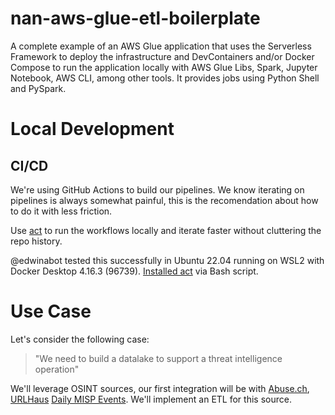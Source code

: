 # nan-aws-glue-etl-boilerplate

A complete example of an AWS Glue application that uses the Serverless Framework to deploy the infrastructure and DevContainers and/or Docker Compose to run the application locally with AWS Glue Libs, Spark, Jupyter Notebook, AWS CLI, among other tools. It provides jobs using Python Shell and PySpark.

# Local Development

## CI/CD

We're using GitHub Actions to build our pipelines. We know iterating on pipelines is always somewhat painful,
this is the recomendation about how to do it with less friction.

Use [act](https://github.com/nektos/act) to run the workflows locally and iterate faster without cluttering
the repo history.

@edwinabot tested this successfully in Ubuntu 22.04 running on WSL2 with Docker Desktop 4.16.3 (96739).
[Installed act](https://github.com/nektos/act#bash-script) via Bash script.

# Use Case

Let's consider the following case:

> "We need to build a datalake to support a threat intelligence operation"

We'll leverage OSINT sources, our first integration will be with [Abuse.ch](https://abuse.ch/),
[URLHaus](https://urlhaus.abuse.ch/api/) [Daily MISP Events](https://urlhaus.abuse.ch/downloads/misp/).
We'll implement an ETL for this source.

